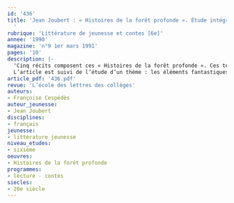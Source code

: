 ```yaml
---
id: '436'
title: 'Jean Joubert : « Histoires de la forêt profonde ». Étude intégrale (1/2)
  '
rubrique: 'Littérature de jeunesse et contes [6e]'
annee: '1990'
magazine: 'n°9 1er mars 1991'
pages: '10'
description: |-
  'Cinq récits composent ces « Histoires de la forêt profonde ». Ces textes courts, accessibles à des élèves de sixième, permettent d’aborder les notions de conte et de fantastique…
  L’article est suivi de l’étude d’un thème : les éléments fantastiques dans « Histoire de Simon » (relevé des éléments fantastiques dans le texte, exercice d’expression écrite, dictée).'
article_pdf: '436.pdf'
revue: 'L’école des lettres des collèges'
auteurs:
- Françoise Cespédès
auteur_jeunesse:
- Jean Joubert
disciplines:
- français
jeunesse:
- littérature jeunesse
niveau_etudes:
- sixième
oeuvres:
- Histoires de la forêt profonde
programmes:
- lecture - contes
siecles:
- 20e siècle
---
```

